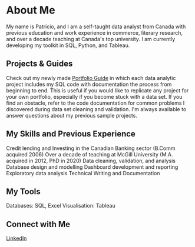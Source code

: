 # About Me
My name is Patricio, and I am a self-taught data analyst from Canada with previous education and work experience in commerce, literary research, and over a decade teaching at Canada's top university. I am currently developing my toolkit in SQL, Python, and Tableau.

## Projects & Guides
Check out my newly made [Portfolio Guide](https://github.com/PatricioKobek/Portfolio_Guide/blob/b9436599fbd8fbfea97b9dd05cc8977b9bb73191/README.md) in which each data analytic project includes my SQL code with documentation the process from beginning to end. This is useful if you would like to replicate any project for your own portfolio, especially if you become stuck with a data set. If you find an obstacle, refer to the code documentation for common problems I discovered during data set cleaning and validation. I'm always available to answer questions about my previous sample projects.

## My Skills and Previous Experience
Credit lending and Investing in the Canadian Banking sector (B.Comm acquired 2006)
Over a decade of teaching at McGill University (M.A. acquired in 2012, PhD in 2020)
Data cleaning, validation, and analysis
Database design and modelling
Dashboard development and reporting
Exploratory data analysis
Technical Writing and Documentation

## My Tools 
Databases: SQL, Excel
Visualisation: Tableau

## Connect with Me 
[LinkedIn](https://www.linkedin.com/in/patricio-kobek/)




